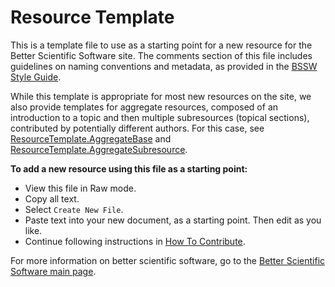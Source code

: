 # Resource Template

This is a template file to use as a starting point for a new resource for the Better Scientific Software site.  The comments section of this file includes guidelines on naming conventions and metadata, as provided in the [BSSW Style Guide](../StyleGuide.md).

While this template is appropriate for most new resources on the site, we also provide templates for aggregate resources, composed of an introduction to a topic and then multiple subresources (topical sections), contributed by potentially different authors.  For this case, see [ResourceTemplate.AggregateBase](ResourceTemplate.AggregateBase.md) and [ResourceTemplate.AggregateSubresource](ResourceTemplate.AggregateSubresource.md).

**To add a new resource using this file as a starting point:**
- View this file in Raw mode.
- Copy all text.
- Select `Create New File`.
- Paste text into your new document, as a starting point.  Then edit as you like.
- Continue following instructions in [How To Contribute](../HowToContribute.md).

For more information on better scientific software, go to the [Better Scientific Software main page](http://betterscientificsoftware.info).

<!---
Publish: no
Categories: specify 1 or more categories
Topics: specify 1 or more topics (corresponding to each category)
Tags: bssw-internal
Level: specify level of content
Prerequisites: specify prerequisites
Aggregate: none
--->

<!---
Please follow these guidelines for naming resources and files. Be sure to include metadata with each entry, as this will be used to organize content, provide filters, and support searches on the BSSW site.

Resource Name:

    Brief, essential words only, nothing extra
    For curated content: Follow name of content (e.g., title of book, article, event, site)
    Filename: Same as resource name
        No spaces
        Cap for first letter of each word
        Abbreviations:
            Apps = Applications
            Cse = CSE = Computational Science and Engineering
            Devpt = Development
            Eng = Engineering
            Hpc = HPC = High-Performance Computing
            Perf = Performance
            Sw = Software

Resource Description:

    Concise paragraph explaining resource from the perspective of the CSE community
    Use links to WhatIs and HowTo docs when appropriate for background info
    Image file (e.g., logo) - optional (encouraged when this exists)

Contributor:

        Name(s) of contributor(s), hyperlinked to GitHub profile(s)

Footer: Add the following at the bottom of each page:

For more information on better scientific software, go to the [Better Scientific Software main page](http://betterscientificsoftware.info).

Metadata: Include metadata as formatted comments at the end of the file

    Publish: Publish on the BSSw front-end site?
    Categories: Specify 1 or more categories (primary display via BSSW website)
    Topics: Specify 1 or more topics (visible filters via BSSW website)
    Tags: Specify additional tags as keywords for searches (optional)
    Level: Specify level of content
    Prerequisites: Specify any assumed knowledge on the BSSW site (usually Level 0 and Level 1 BSSW docs)
    Aggregate: Optional info for aggregating content to define a more complex resource

Each aspect of metadata is described below.

Publish: Publish on the BSSw front-end site?
Publish: Yes
Publish: No

Categories: [Primary display via BSSW website interface]

[BSSW curators may add/revise categories as needed over time.]

- Planning
- Development
- Performance
- Reliability
- Collaboration
- Skills

#### Topics: Visible filters via BSSw website interface
- All categories and also finer grain topics within categories
 [Topics: 4-7 per category: family of topics that make sense together. BSSw curators may add/revise topics as needed over time.]

- **Planning**
   - Improving productivity and sustainability
   - Requirements
   - Design
   - Software interoperability
- **Development**
   - Documentation
   - Version control
   - Configuration and builds
   - Deployment
   - Issue tracking
   - Refactoring
   - Software engineering
   - Development tools
- **Performance**
   - High-performance computing (HPC)
   - Performance at leadership computing facilities (LCFs)
   - Performance portability
- **Reliability**
   - Testing
   - Continuous integration testing
   - Reproducibility
   - Debugging

- **Collaboration**
   - Licensing
   - Strategies for more effective teams
   - Funding sources and programs
   - Projects and organizations
   - Software publishing and citation
   - Discussion forums, Q&A sites
- **Skills**
   - Personal productivity and sustainability
   - Online learning

Tags: [optional additional keywords for searches]

    Add/revise topics as needed (important terms from curated content; aim for comprehensive coverage to facilitate searches)
    ATPESC
    Bitbucket
    Computational Science Stack Exchange
    Conference
    Doxygen
    FORCE11
    Git
    Gitlab
    HPC
    Jenkins
    Minisymposium
    SoftwareX
    Software Carpentry
    Software Sustainability Institute
    Strategy
    Team
    Test-driven development
    Travis CI
    TutorialsPoint
    Udacity
    Workshop
    etc.

Levels: Specify level of detail and depth of content

    Level 0: BSSW WhatIs document
    Level 1: BSSW HowTo document (or equivalent level of detail)
    Level 2: More detailed content, beginner or intermediate levels
    Level 3: Advanced content

Prerequisites: Specify files for any assumed knowledge on the BSSW site (usually Level 0 and Level1 BSSW docs)

    prerequisites: filename1.md, filename2.md, etc.

--->
